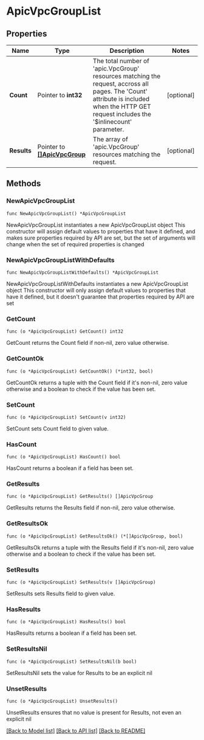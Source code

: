 # ApicVpcGroupList

## Properties

Name | Type | Description | Notes
------------ | ------------- | ------------- | -------------
**Count** | Pointer to **int32** | The total number of &#39;apic.VpcGroup&#39; resources matching the request, accross all pages. The &#39;Count&#39; attribute is included when the HTTP GET request includes the &#39;$inlinecount&#39; parameter. | [optional] 
**Results** | Pointer to [**[]ApicVpcGroup**](ApicVpcGroup.md) | The array of &#39;apic.VpcGroup&#39; resources matching the request. | [optional] 

## Methods

### NewApicVpcGroupList

`func NewApicVpcGroupList() *ApicVpcGroupList`

NewApicVpcGroupList instantiates a new ApicVpcGroupList object
This constructor will assign default values to properties that have it defined,
and makes sure properties required by API are set, but the set of arguments
will change when the set of required properties is changed

### NewApicVpcGroupListWithDefaults

`func NewApicVpcGroupListWithDefaults() *ApicVpcGroupList`

NewApicVpcGroupListWithDefaults instantiates a new ApicVpcGroupList object
This constructor will only assign default values to properties that have it defined,
but it doesn't guarantee that properties required by API are set

### GetCount

`func (o *ApicVpcGroupList) GetCount() int32`

GetCount returns the Count field if non-nil, zero value otherwise.

### GetCountOk

`func (o *ApicVpcGroupList) GetCountOk() (*int32, bool)`

GetCountOk returns a tuple with the Count field if it's non-nil, zero value otherwise
and a boolean to check if the value has been set.

### SetCount

`func (o *ApicVpcGroupList) SetCount(v int32)`

SetCount sets Count field to given value.

### HasCount

`func (o *ApicVpcGroupList) HasCount() bool`

HasCount returns a boolean if a field has been set.

### GetResults

`func (o *ApicVpcGroupList) GetResults() []ApicVpcGroup`

GetResults returns the Results field if non-nil, zero value otherwise.

### GetResultsOk

`func (o *ApicVpcGroupList) GetResultsOk() (*[]ApicVpcGroup, bool)`

GetResultsOk returns a tuple with the Results field if it's non-nil, zero value otherwise
and a boolean to check if the value has been set.

### SetResults

`func (o *ApicVpcGroupList) SetResults(v []ApicVpcGroup)`

SetResults sets Results field to given value.

### HasResults

`func (o *ApicVpcGroupList) HasResults() bool`

HasResults returns a boolean if a field has been set.

### SetResultsNil

`func (o *ApicVpcGroupList) SetResultsNil(b bool)`

 SetResultsNil sets the value for Results to be an explicit nil

### UnsetResults
`func (o *ApicVpcGroupList) UnsetResults()`

UnsetResults ensures that no value is present for Results, not even an explicit nil

[[Back to Model list]](../README.md#documentation-for-models) [[Back to API list]](../README.md#documentation-for-api-endpoints) [[Back to README]](../README.md)


